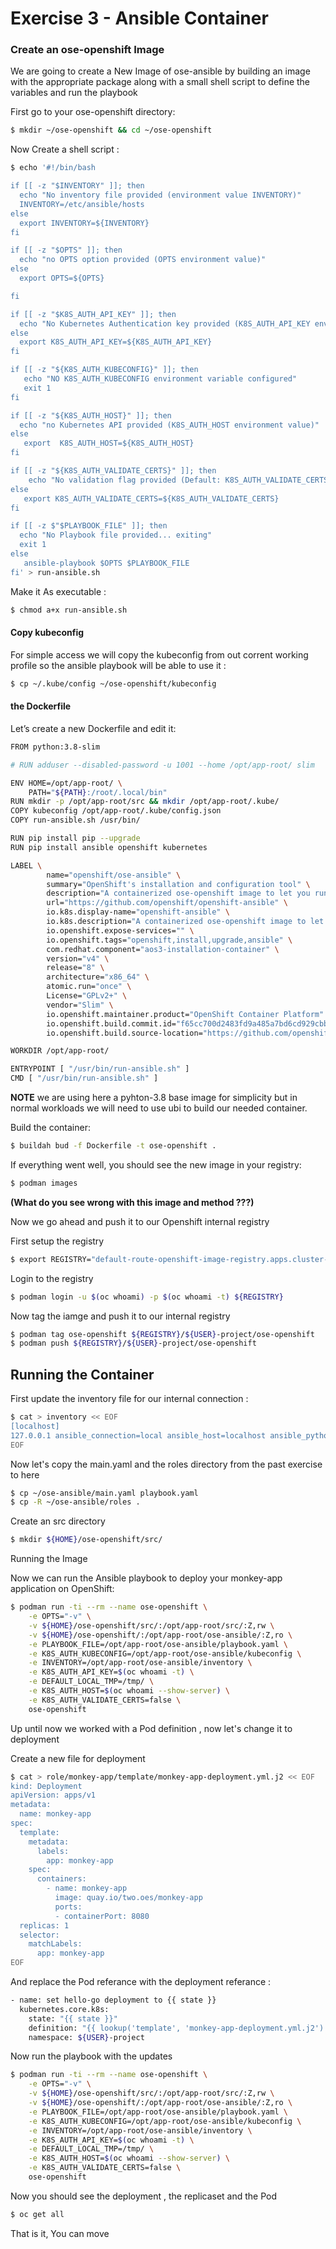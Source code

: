 # Exercise 3 - Ansible Container

### Create an ose-openshift Image

We are going to create a New Image of ose-ansible by building an image with the appropriate package along with a small shell script to define the variables and run the playbook 

First go to your ose-openshift directory:
```bash
$ mkdir ~/ose-openshift && cd ~/ose-openshift
```

Now Create a shell script :
```bash
$ echo '#!/bin/bash

if [[ -z "$INVENTORY" ]]; then
  echo "No inventory file provided (environment value INVENTORY)"
  INVENTORY=/etc/ansible/hosts
else
  export INVENTORY=${INVENTORY}
fi

if [[ -z "$OPTS" ]]; then
  echo "no OPTS option provided (OPTS environment value)"
else
  export OPTS=${OPTS}

fi 

if [[ -z "$K8S_AUTH_API_KEY" ]]; then 
  echo "No Kubernetes Authentication key provided (K8S_AUTH_API_KEY environment value)"
else 
  export K8S_AUTH_API_KEY=${K8S_AUTH_API_KEY}
fi

if [[ -z "${K8S_AUTH_KUBECONFIG}" ]]; then
   echo "NO K8S_AUTH_KUBECONFIG environment variable configured"
   exit 1
fi

if [[ -z "${K8S_AUTH_HOST}" ]]; then
  echo "no Kubernetes API provided (K8S_AUTH_HOST environment value)"
else
   export  K8S_AUTH_HOST=${K8S_AUTH_HOST}
fi

if [[ -z "${K8S_AUTH_VALIDATE_CERTS}" ]]; then
    echo "No validation flag provided (Default: K8S_AUTH_VALIDATE_CERTS=true)"
else
   export K8S_AUTH_VALIDATE_CERTS=${K8S_AUTH_VALIDATE_CERTS}
fi  

if [[ -z $"$PLAYBOOK_FILE" ]]; then
  echo "No Playbook file provided... exiting"
  exit 1
else
   ansible-playbook $OPTS $PLAYBOOK_FILE
fi' > run-ansible.sh
```

Make it As executable :

```bash
$ chmod a+x run-ansible.sh
```
#### Copy kubeconfig

For simple access we will copy the kubeconfig from out corrent working profile so the ansible playbook will be able to use it :

```bash
$ cp ~/.kube/config ~/ose-openshift/kubeconfig
```

#### the Dockerfile 

Let’s create a new Dockerfile and edit it:
```bash
FROM python:3.8-slim

# RUN adduser --disabled-password -u 1001 --home /opt/app-root/ slim

ENV HOME=/opt/app-root/ \
    PATH="${PATH}:/root/.local/bin"
RUN mkdir -p /opt/app-root/src && mkdir /opt/app-root/.kube/
COPY kubeconfig /opt/app-root/.kube/config.json
COPY run-ansible.sh /usr/bin/

RUN pip install pip --upgrade
RUN pip install ansible openshift kubernetes 

LABEL \
        name="openshift/ose-ansible" \
        summary="OpenShift's installation and configuration tool" \
        description="A containerized ose-openshift image to let you run playbooks" \
        url="https://github.com/openshift/openshift-ansible" \
        io.k8s.display-name="openshift-ansible" \
        io.k8s.description="A containerized ose-openshift image to let you run playbooks on OpenShift" \
        io.openshift.expose-services="" \
        io.openshift.tags="openshift,install,upgrade,ansible" \
        com.redhat.component="aos3-installation-container" \
        version="v4" \
        release="8" \
        architecture="x86_64" \
        atomic.run="once" \
        License="GPLv2+" \
        vendor="Slim" \
        io.openshift.maintainer.product="OpenShift Container Platform" \
        io.openshift.build.commit.id="f65cc700d2483fd9a485a7bd6cd929cbb111111" \
        io.openshift.build.source-location="https://github.com/openshift/openshift-ansible"

WORKDIR /opt/app-root/

ENTRYPOINT [ "/usr/bin/run-ansible.sh" ]
CMD [ "/usr/bin/run-ansible.sh" ]
```

**NOTE** 
we are using here a pyhton-3.8 base image for simplicity but in normal workloads we will need to use ubi to build our needed container.

Build the container:

```bash
$ buildah bud -f Dockerfile -t ose-openshift .
```

If everything went well, you should see the new image in your registry:
```bash
$ podman images
```

**(What do you see wrong with this image and method ???)**

Now we go ahead and push it to our Openshift internal registry

First setup the registry 
```bash
$ export REGISTRY="default-route-openshift-image-registry.apps.cluster-${UUID}.${UUID}.${SANDBOX}"
``` 

Login to the registry 
```bash
$ podman login -u $(oc whoami) -p $(oc whoami -t) ${REGISTRY}
```

Now tag the iamge and push it to our internal registry
```bash
$ podman tag ose-openshift ${REGISTRY}/${USER}-project/ose-openshift
$ podman push ${REGISTRY}/${USER}-project/ose-openshift 
```


## Running the Container 

First update the inventory file for our internal connection :
```bash
$ cat > inventory << EOF
[localhost]
127.0.0.1 ansible_connection=local ansible_host=localhost ansible_python_interpreter=/usr/bin/python3
EOF
```

Now let's copy the main.yaml and the roles directory from the past exercise to here 
```bash
$ cp ~/ose-ansible/main.yaml playbook.yaml
$ cp -R ~/ose-ansible/roles .
```

Create an src directory

```bash
$ mkdir ${HOME}/ose-openshift/src/
```

Running the Image

Now we can run the Ansible playbook to deploy your monkey-app application on OpenShift:

```bash
$ podman run -ti --rm --name ose-openshift \
    -e OPTS="-v" \
    -v ${HOME}/ose-openshift/src/:/opt/app-root/src/:Z,rw \
    -v ${HOME}/ose-openshift/:/opt/app-root/ose-ansible/:Z,ro \
    -e PLAYBOOK_FILE=/opt/app-root/ose-ansible/playbook.yaml \
    -e K8S_AUTH_KUBECONFIG=/opt/app-root/ose-ansible/kubeconfig \
    -e INVENTORY=/opt/app-root/ose-ansible/inventory \
    -e K8S_AUTH_API_KEY=$(oc whoami -t) \
    -e DEFAULT_LOCAL_TMP=/tmp/ \
    -e K8S_AUTH_HOST=$(oc whoami --show-server) \
    -e K8S_AUTH_VALIDATE_CERTS=false \
    ose-openshift
```

Up until now we worked with a Pod definition , now let's change it to deployment  

Create a new file for deployment
```bash
$ cat > role/monkey-app/template/monkey-app-deployment.yml.j2 << EOF
kind: Deployment
apiVersion: apps/v1
metadata:
  name: monkey-app
spec:
  template:
    metadata:
      labels:
        app: monkey-app
    spec:
      containers:
        - name: monkey-app
          image: quay.io/two.oes/monkey-app
          ports:
          - containerPort: 8080
  replicas: 1
  selector:
    matchLabels:
      app: monkey-app
EOF
```

And replace the Pod referance with the deployment referance :

```bash
- name: set hello-go deployment to {{ state }}
  kubernetes.core.k8s:
    state: "{{ state }}"
    definition: "{{ lookup('template', 'monkey-app-deployment.yml.j2') | from_yaml }}"
    namespace: ${USER}-project
```

Now run the playbook with the updates

```bash
$ podman run -ti --rm --name ose-openshift \
    -e OPTS="-v" \
    -v ${HOME}/ose-openshift/src/:/opt/app-root/src/:Z,rw \
    -v ${HOME}/ose-openshift/:/opt/app-root/ose-ansible/:Z,ro \
    -e PLAYBOOK_FILE=/opt/app-root/ose-ansible/playbook.yaml \
    -e K8S_AUTH_KUBECONFIG=/opt/app-root/ose-ansible/kubeconfig \
    -e INVENTORY=/opt/app-root/ose-ansible/inventory \
    -e K8S_AUTH_API_KEY=$(oc whoami -t) \
    -e DEFAULT_LOCAL_TMP=/tmp/ \
    -e K8S_AUTH_HOST=$(oc whoami --show-server) \
    -e K8S_AUTH_VALIDATE_CERTS=false \
    ose-openshift
```

Now you should see the deployment , the replicaset and the Pod 
```bash
$ oc get all
```

That is it,
You can move 